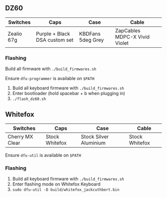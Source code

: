## DZ60

Switches | Caps | Case | Cable
---------|------|------|------
Zealio 67g | Purple + Black DSA custom set | KBDFans 5deg Grey | ZapCables MDPC-X Vivid Violet

### Flashing

Build all firmware with `./build_firmwares.sh`

Ensure `dfu-programmer` is available on `$PATH`

1. Build all keyboard firmware with `./build_firmwares.sh`
2. Enter bootloader (hold spacebar + b when plugging in)
3. `./flash_dz60.sh`

## Whitefox

Switches | Caps | Case | Cable
---------|------|------|------
Cherry MX Clear | Stock Whitefox | Stock Silver Aluminium | Stock Whitefox

Ensure `dfu-util` is available on `$PATH`

### Flashing

1. Build all keyboard firmware with `./build_firmwares.sh`
2. Enter flashing mode on Whitefox Keyboard
3. `sudo dfu-util -D build/whitefox_jackcuthbert.bin`
